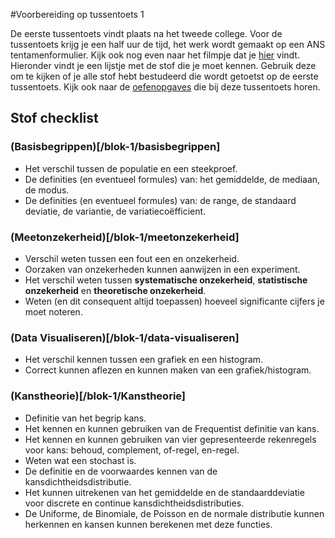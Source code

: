 #Voorbereiding op tussentoets 1

De eerste tussentoets vindt plaats na het tweede college. 
Voor de tussentoets krijg je een half uur de tijd, het werk wordt gemaakt op een ANS tentamenformulier. Kijk ook nog even naar het filmpje dat je [hier](https://www.youtube.com/watch?v=jWgdlNEHN2A) vindt.
Hieronder vindt je een lijstje met de stof die je moet kennen. Gebruik deze om te kijken of je alle stof hebt bestudeerd die wordt getoetst op de eerste tussentoets. Kijk ook naar de [oefenopgaves](tussentoets-I/oefenopgaves) die bij deze tussentoets horen.

## Stof checklist

### (Basisbegrippen)[/blok-1/basisbegrippen]
- Het verschil tussen de populatie en een steekproef.
- De definities (en eventueel formules) van: het gemiddelde, de mediaan, de modus.
- De definities (en eventueel formules) van: de range, de standaard deviatie, de variantie, de variatiecoëfficient.


### (Meetonzekerheid)[/blok-1/meetonzekerheid]
- Verschil weten tussen een fout een en onzekerheid. 
- Oorzaken van onzekerheden kunnen aanwijzen in een experiment. 
- Het verschil weten tussen **systematische onzekerheid**, **statistische onzekerheid** en **theoretische onzekerheid**. 
- Weten (en dit consequent altijd toepassen) hoeveel significante cijfers je moet noteren. 


### (Data Visualiseren)[/blok-1/data-visualiseren]
- Het verschil kennen tussen een grafiek en een histogram. 
- Correct kunnen aflezen en kunnen maken van een grafiek/histogram.

### (Kanstheorie)[/blok-1/Kanstheorie]
- Definitie van het begrip kans.
- Het kennen en kunnen gebruiken van de Frequentist definitie van kans.
- Het kennen en kunnen gebruiken van vier gepresenteerde rekenregels voor kans: behoud, complement, of-regel, en-regel. 
- Weten wat een stochast is. 
- De definitie en de voorwaardes kennen van de kansdichtheidsdistributie.
- Het kunnen uitrekenen van het gemiddelde en de standaarddeviatie voor discrete en continue kansdichtheidsdistributies.
- De Uniforme, de Binomiale, de Poisson en de normale distributie kunnen herkennen en kansen kunnen berekenen met deze functies.


